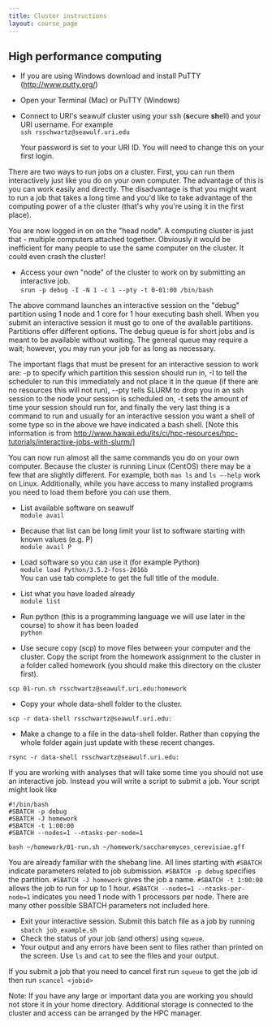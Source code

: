 ```yaml
---
title: Cluster instructions
layout: course_page
---
```


## High performance computing

* If you are using Windows download and install PuTTY (http://www.putty.org/)

* Open your Terminal (Mac) or PuTTY (Windows)

* Connect to URI's seawulf cluster using your ssh (**s**ecure **sh**ell) and your URI username. For example  
  ```ssh rsschwartz@seawulf.uri.edu```

  Your password is set to your URI ID. You will need to change this on your first login.

There are two ways to run jobs on a cluster. First, you can run them interactively just like you do on your own computer. The advantage of this is you can work easily and directly. The disadvantage is that you might want to run a job that takes a long time and you'd like to take advantage of the computing power of a the cluster (that's why you're using it in the first place).

You are now logged in on on the "head node". A computing cluster is just that - multiple computers attached together. Obviously it would be inefficient for many people to use the same computer on the cluster. It could even crash the cluster! 

* Access your own "node" of the cluster to work on by submitting an interactive job.  
```srun -p debug -I -N 1 -c 1 --pty -t 0-01:00 /bin/bash```

The above command launches an interactive session on the "debug" partition using 1 node and 1 core for 1 hour executing bash shell.  When you submit an interactive session it must go to one of the available partitions. Partitions offer different options. The debug queue is for short jobs and is meant to be available without waiting. The general queue may require a wait; however, you may run your job for as long as necessary.

The important flags that must be present for an interactive session to work are: -p to specify which partition this session should run in, -I to tell the scheduler to run this immediately and not place it in the queue (if there are no resources this will not run), --pty tells SLURM to drop you in an ssh session to the node your session is scheduled on, -t sets the amount of time your session should run for, and finally the very last thing is a command to run and usually for an interactive session you want a shell of some type so in the above we have indicated a bash shell. [Note this information is from http://www.hawaii.edu/its/ci/hpc-resources/hpc-tutorials/interactive-jobs-with-slurm/]

You can now run almost all the same commands you do on your own computer. Because the cluster is running Linux (CentOS) there may be a few that are slightly different. For example, both `man ls` and `ls —-help` work on Linux. Additionally, while you have access to many installed programs you need to load them before you can use them. 

* List available software on seawulf  
```module avail```

* Because that list can be long limit your list to software starting with known values (e.g. P)  
```module avail P```

* Load software so you can use it (for example Python)  
```module load Python/3.5.2-foss-2016b```  
You can use tab complete to get the full title of the module.

* List what you have loaded already  
```module list```

* Run python (this is a programming language we will use later in the course) to show it has been loaded  
```python```

* Use secure copy (scp) to move files between your computer and the cluster. Copy the script from the homework assignment to the cluster in a folder called homework (you should make this directory on the cluster first).

```scp 01-run.sh rsschwartz@seawulf.uri.edu:homework```

* Copy your whole data-shell folder to the cluster.

```scp -r data-shell rsschwartz@seawulf.uri.edu:```

* Make a change to a file in the data-shell folder. Rather than copying the whole folder again just update with these recent changes.

```rsync -r data-shell rsschwartz@seawulf.uri.edu:```

If you are working with analyses that will take some time you should not use an interactive job. Instead you will write a script to submit a job. Your script might look like

```
#!/bin/bash
#SBATCH -p debug
#SBATCH -J homework
#SBATCH -t 1:00:00
#SBATCH --nodes=1 --ntasks-per-node=1

bash ~/homework/01-run.sh ~/homework/saccharomyces_cerevisiae.gff
```

You are already familiar with the shebang line. All lines starting with `#SBATCH` indicate parameters related to job submission. `#SBATCH -p debug` specifies the partition. `#SBATCH -J homework` gives the job a name. `#SBATCH -t 1:00:00` allows the job to run for up to 1 hour. `#SBATCH --nodes=1 --ntasks-per-node=1` indicates you need 1 node with 1 processors per node. There are many other possible SBATCH parameters not included here.

* Exit your interactive session. Submit this batch file as a job by running `sbatch job_example.sh`
* Check the status of your job (and others) using `squeue`.
* Your output and any errors have been sent to files rather than printed on the screen. Use `ls` and `cat` to see the files and your output.

If you submit a job that you need to cancel first run `squeue` to get the job id then run `scancel <jobid>`

Note: If you have any large or important data you are working you should not store it in your home directory. Additional storage is connected to the cluster and access can be arranged by the HPC manager.
